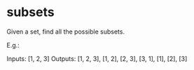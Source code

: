 # subsets

Given a set, find all the possible subsets.

E.g.: 

Inputs: [1, 2, 3]
Outputs: [1, 2, 3], [1, 2], [2, 3], [3, 1], [1], [2], [3]
